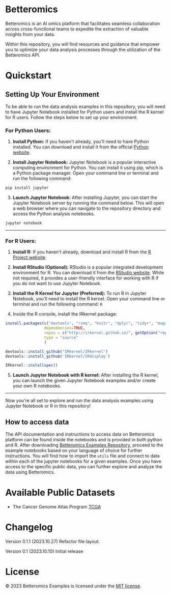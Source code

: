 # Betteromics
Betteromics is an AI omics platform that facilitates seamless collaboration across cross-functional teams to expedite the extraction of valuable insights from your data.


Within this repository, you will find resources and guidance that empower you to optimize your data analysis processes through the utilization of the Betteromics API.



# Quickstart

## Setting Up Your Environment

To be able to run the data analysis examples in this repository, you will need to have Jupyter Notebook installed for Python users and install the R kernel for R users. Follow the steps below to set up your environment.


### For Python Users:

1. **Install Python:** If you haven't already, you'll need to have Python installed. You can download and install it from the official [Python website](https://www.python.org/downloads/).

2. **Install Jupyter Notebook:** Jupyter Notebook is a popular interactive computing environment for Python. You can install it using pip, which is a Python package manager. Open your command line or terminal and run the following command:
```bash
pip install jupyter
```

3. **Launch Jupyter Notebook:** After installing Jupyter, you can start the Jupyter Notebook server by running the command below. This will open a web browser where you can navigate to the repository directory and access the Python analysis notebooks.
```bash
jupyter notebook
```

---

### For R Users:

1. **Install R:** If you haven't already, download and install R from the [R Project website](https://www.r-project.org/).

2. **Install RStudio (Optional):** RStudio is a popular integrated development environment for R. You can download it from the [RStudio website](https://www.rstudio.com/products/rstudio/download/). While not required, it provides a user-friendly interface for working with R if you do not want to use Jupyter Notebook.

3. **Install the R Kernel for Jupyter (Preferred):** To run R in Jupyter Notebook, you'll need to install the R kernel. Open your command line or terminal and run the following command:
``` R ```

4. Inside the R console, install the IRkernel package:

```R
install.packages(c("devtools", "rzmq", "knitr", "dplyr", "tidyr", "magrittr", "testthat", "pbdZMQ", "repr",),
                 dependencies=TRUE,
                 repos = c("http://irkernel.github.io/", getOption("repos")),
                 type = "source"
                 )

devtools::install_github("IRkernel/IRkernel")
devtools::install_github('IRkernel/IRdisplay')

IRkernel::installspec()
```

5. **Launch Jupyter Notebook with R kernel:** After installing the R kernel, you can launch the given Jupyter Notebook examples and/or create your own R notebooks.
---

Now you're all set to explore and run the data analysis examples using Jupyter Notebook or R in this repository!



## How to access data
The API documentation and instructions to access data on Betteromics platform can be found inside the notebooks and is provided in both python and R. After downloading [Betteromics Examples Repository](https://github.com/betteromics/betteromics-examples/archive/refs/heads/main.zip), proceed to the example notebooks based on your language of choice for further instructions. You will find how to import the `utils` file and connect to data within each of the jupyter notebooks for a given examples. 
Once you have access to the specific public data, you can further explore and analyze the data using Betteromics.



# Available Public Datasets 
* The Cancer Genome Atlas Program [TCGA](https://www.cancer.gov/ccg/research/genome-sequencing/tcga)



# Changelog
Version 0.1.1 (2023.10.27)
Refactor file layout.

Version 0.1 (2023.10.10)
Initial release



# License
© 2023 Betteromics Examples is licensed under the [MIT license](LICENSE).




